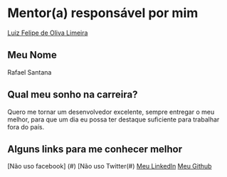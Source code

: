 # Mentor(a) responsável por mim

[Luiz Felipe de Oliva Limeira](/mentors/profiles/luiz_felipe_limeira.md)

## Meu Nome

Rafael Santana

## Qual meu sonho na carreira?

Quero me tornar um desenvolvedor excelente, sempre entregar o meu melhor,
para que um dia eu possa ter destaque suficiente para trabalhar fora do país.

## Alguns links para me conhecer melhor

[Não uso facebook] (#)
[Não uso Twitter(#)
[Meu Linkedln](https://www.linkedin.com/in/rafasantana/)
[Meu Github](github.com/RafaSantana)
